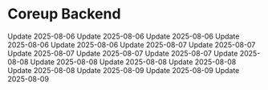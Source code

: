# Coreup Backend
Update 2025-08-06
Update 2025-08-06
Update 2025-08-06
Update 2025-08-06
Update 2025-08-06
Update 2025-08-07
Update 2025-08-07
Update 2025-08-07
Update 2025-08-07
Update 2025-08-07
Update 2025-08-08
Update 2025-08-08
Update 2025-08-08
Update 2025-08-08
Update 2025-08-08
Update 2025-08-09
Update 2025-08-09
Update 2025-08-09
